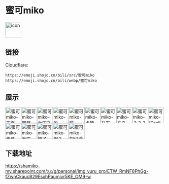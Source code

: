 # 蜜可miko
<img src="https://emoji.shojo.cn/bili/src/蜜可miko/icon.png" width="50" height="50" alt="icon">

## 链接
Cloudflare:
```
https://emoji.shojo.cn/bili/src/蜜可miko
https://emoji.shojo.cn/bili/webp/蜜可miko
```
## 展示
<img src="https://emoji.shojo.cn/bili/src/蜜可miko/蜜可miko-无奈.png" width="50" height="50" alt="蜜可miko-无奈"><img src="https://emoji.shojo.cn/bili/src/蜜可miko/蜜可miko-哭哭.png" width="50" height="50" alt="蜜可miko-哭哭"><img src="https://emoji.shojo.cn/bili/src/蜜可miko/蜜可miko-血压升高.png" width="50" height="50" alt="蜜可miko-血压升高"><img src="https://emoji.shojo.cn/bili/src/蜜可miko/蜜可miko-诶~.png" width="50" height="50" alt="蜜可miko-诶~"><img src="https://emoji.shojo.cn/bili/src/蜜可miko/蜜可miko-噗.png" width="50" height="50" alt="蜜可miko-噗"><img src="https://emoji.shojo.cn/bili/src/蜜可miko/蜜可miko-点赞.png" width="50" height="50" alt="蜜可miko-点赞"><img src="https://emoji.shojo.cn/bili/src/蜜可miko/蜜可miko-升天.png" width="50" height="50" alt="蜜可miko-升天"><img src="https://emoji.shojo.cn/bili/src/蜜可miko/蜜可miko-亲亲.png" width="50" height="50" alt="蜜可miko-亲亲"><img src="https://emoji.shojo.cn/bili/src/蜜可miko/蜜可miko-？？？.png" width="50" height="50" alt="蜜可miko-？？？"><img src="https://emoji.shojo.cn/bili/src/蜜可miko/蜜可miko-打call.png" width="50" height="50" alt="蜜可miko-打call"><img src="https://emoji.shojo.cn/bili/src/蜜可miko/蜜可miko-羡慕.png" width="50" height="50" alt="蜜可miko-羡慕"><img src="https://emoji.shojo.cn/bili/src/蜜可miko/蜜可miko-晚安.png" width="50" height="50" alt="蜜可miko-晚安"><img src="https://emoji.shojo.cn/bili/src/蜜可miko/蜜可miko-摸了.png" width="50" height="50" alt="蜜可miko-摸了"><img src="https://emoji.shojo.cn/bili/src/蜜可miko/蜜可miko-啊？.png" width="50" height="50" alt="蜜可miko-啊？"><img src="https://emoji.shojo.cn/bili/src/蜜可miko/蜜可miko-知识增加.png" width="50" height="50" alt="蜜可miko-知识增加">

## 下载地址

https://shamiko-my.sharepoint.com/:u:/g/personal/img_yuru_pro/ETW_RmNF8PhGg-fZwnCkaucB29EsxhPaumivr5KE_OM9-w